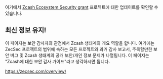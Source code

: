
여기에서 [Zcash Ecosystem Security grant](https://forum.zcashcommunity.com/t/zcash-ecosystem-security-lead/42090) 프로젝트에 대한 업데이트를 확인할 수 있습니다.

## 최신 정보 유지!

이 페이지는 보안 감사자의 관점에서 Zcash 생태계의 개요 역할을 합니다. 여기에는 ZecSec 프로젝트의 범위에 속하는 모든 프로젝트와 과거 감사 보고서, 주목할만한 보안 버그 및 Zcash 생태계의 공개 보안/개인 정보 문제가 나열됩니다. 이 페이지는 "Zcash에 대한 보안 감사 가이드"라고 생각하시면 됩니다.

https://zecsec.com/overview/

